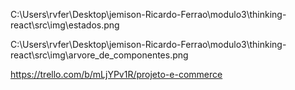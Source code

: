 
C:\Users\rvfer\Desktop\jemison-Ricardo-Ferrao\modulo3\thinking-react\src\img\estados.png

C:\Users\rvfer\Desktop\jemison-Ricardo-Ferrao\modulo3\thinking-react\src\img\arvore_de_componentes.png

https://trello.com/b/mLjYPv1R/projeto-e-commerce
